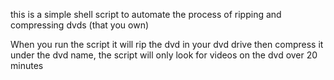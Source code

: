 this is a simple shell script to automate the process of ripping and compressing dvds (that you own) 


When you run the script it will rip the dvd in your dvd drive then compress it under the dvd name, the script will only look for videos on the dvd over 20 minutes
